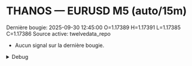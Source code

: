 # THANOS — EURUSD M5 (auto/15m)
Dernière bougie: 2025-09-30 12:45:00  O=1.17389  H=1.17391  L=1.17385  C=1.17386
Source active: twelvedata_repo

- Aucun signal sur la dernière bougie.

<details><summary>Debug</summary>

- TD_API_KEY manquant.

</details>
